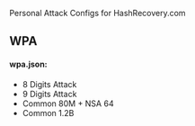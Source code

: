 Personal Attack Configs for HashRecovery.com

## WPA
#### wpa.json:

- 8 Digits Attack
- 9 Digits Attack
- Common 80M + NSA 64
- Common 1.2B
